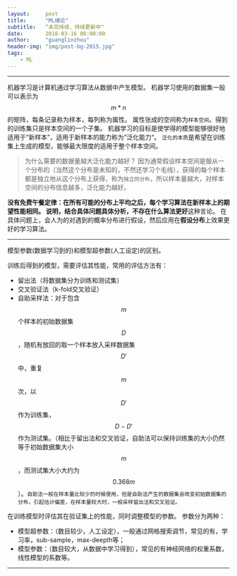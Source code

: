 ```yaml
---
layout:     post
title:      "ML绪论"
subtitle:   “未完待续，持续更新中"
date:       2018-03-16 08:00:00
author:     "guanglinzhou"
header-img: "img/post-bg-2015.jpg"
tags:
    - ML
---
```


<script type="text/javascript" async src="https://cdn.mathjax.org/mathjax/latest/MathJax.js?config=TeX-MML-AM_CHTML"> </script>


----------

机器学习是计算机通过学习算法从数据中产生模型。
机器学习使用的数据集一般可以表示为$$m*n$$的矩阵，每条记录称为样本，每列称为属性。
属性张成的空间称为`样本空间`。得到的训练集只是样本空间的一个子集。
机器学习的目标是使学得的模型能够很好地适用于“新样本”，适用于新样本的能力称为”泛化能力“。
`泛化的本质`是希望在训练集上生成的模型，能够最大限度的适用于整个样本空间。

> 为什么需要的数据量越大泛化能力越好？ 因为通常假设样本空间是服从一个分布的（当然这个分布是未知的，不然还学习个毛线），获得的每个样本都是独立地从这个分布上获得，称为`独立同分布`，所以样本量越大，对样本空间的分布信息越多，泛化能力越好。

**没有免费午餐定律：**在所有可能的分布上平均之后，每个学习算法在新样本上的期望性能相同。
说明，结合具体问题具体分析，不存在**什么算法更好**这种言论。
在具体问题上，会人为的对遇到的概率分布进行假设，然后应用在**假设分布**上效果更好的学习算法。


----------

模型参数(数据学习到的)和模型超参数(人工设定)的区别。


训练后得到的模型，需要评估其性能，常用的评估方法有：
- 留出法（将数据集分为训练和测试集）
- 交叉验证法（k-fold交叉验证）
- 自助采样法：对于包含$$m$$个样本的初始数据集$$D$$，随机有放回的取一个样本放入采样数据集$$D'$$中，重复$$m$$次，以$$D'$$作为训练集，$$D-D'$$作为测试集。（相比于留出法和交叉验证，自助法可以保持训练集的大小仍然等于初始数据集大小$$m$$，而测试集大小大约为$$0.368m$$）。`自助法一般在样本量比较少的时候使用，但是自助法产生的数据集会改变初始数据集的分布，引起估计偏差，在样本量较大时，一般采样留出法和交叉验证。`


在训练模型时评估其在验证集上的性能，同时调整模型的参数。
参数分为两种：
- 模型超参数：（数目较少，人工设定），一般通过网格搜索调节，常见的有，学习率，sub-sample，max-deepth等；
- 模型参数：（数目较大，从数据中学习得到），常见的有神经网络的权重系数，线性模型的系数等。


----------
